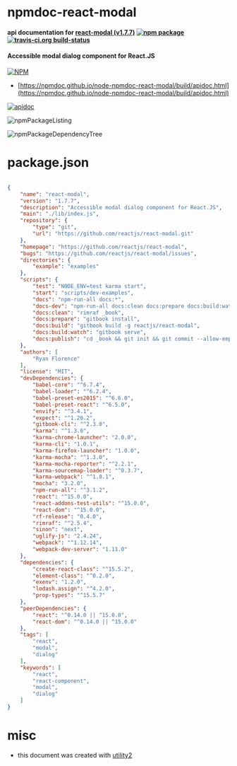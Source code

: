 # npmdoc-react-modal

#### api documentation for  [react-modal (v1.7.7)](https://github.com/reactjs/react-modal)  [![npm package](https://img.shields.io/npm/v/npmdoc-react-modal.svg?style=flat-square)](https://www.npmjs.org/package/npmdoc-react-modal) [![travis-ci.org build-status](https://api.travis-ci.org/npmdoc/node-npmdoc-react-modal.svg)](https://travis-ci.org/npmdoc/node-npmdoc-react-modal)

#### Accessible modal dialog component for React.JS

[![NPM](https://nodei.co/npm/react-modal.png?downloads=true&downloadRank=true&stars=true)](https://www.npmjs.com/package/react-modal)

- [https://npmdoc.github.io/node-npmdoc-react-modal/build/apidoc.html](https://npmdoc.github.io/node-npmdoc-react-modal/build/apidoc.html)

[![apidoc](https://npmdoc.github.io/node-npmdoc-react-modal/build/screenCapture.buildCi.browser.%252Ftmp%252Fbuild%252Fapidoc.html.png)](https://npmdoc.github.io/node-npmdoc-react-modal/build/apidoc.html)

![npmPackageListing](https://npmdoc.github.io/node-npmdoc-react-modal/build/screenCapture.npmPackageListing.svg)

![npmPackageDependencyTree](https://npmdoc.github.io/node-npmdoc-react-modal/build/screenCapture.npmPackageDependencyTree.svg)



# package.json

```json

{
    "name": "react-modal",
    "version": "1.7.7",
    "description": "Accessible modal dialog component for React.JS",
    "main": "./lib/index.js",
    "repository": {
        "type": "git",
        "url": "https://github.com/reactjs/react-modal.git"
    },
    "homepage": "https://github.com/reactjs/react-modal",
    "bugs": "https://github.com/reactjs/react-modal/issues",
    "directories": {
        "example": "examples"
    },
    "scripts": {
        "test": "NODE_ENV=test karma start",
        "start": "scripts/dev-examples",
        "docs": "npm-run-all docs:*",
        "docs-dev": "npm-run-all docs:clean docs:prepare docs:build:watch",
        "docs:clean": "rimraf _book",
        "docs:prepare": "gitbook install",
        "docs:build": "gitbook build -g reactjs/react-modal",
        "docs:build:watch": "gitbook serve",
        "docs:publish": "cd _book && git init && git commit --allow-empty -m 'update book' && git checkout -b gh-pages && touch .nojekyll && git add . && git commit -am 'update book' && git push git@github.com:reactjs/react-modal gh-pages --force"
    },
    "authors": [
        "Ryan Florence"
    ],
    "license": "MIT",
    "devDependencies": {
        "babel-core": "^6.7.4",
        "babel-loader": "^6.2.4",
        "babel-preset-es2015": "^6.6.0",
        "babel-preset-react": "^6.5.0",
        "envify": "^3.4.1",
        "expect": "^1.20.2",
        "gitbook-cli": "^2.3.0",
        "karma": "^1.3.0",
        "karma-chrome-launcher": "2.0.0",
        "karma-cli": "1.0.1",
        "karma-firefox-launcher": "1.0.0",
        "karma-mocha": "^1.3.0",
        "karma-mocha-reporter": "^2.2.1",
        "karma-sourcemap-loader": "^0.3.7",
        "karma-webpack": "^1.8.1",
        "mocha": "3.2.0",
        "npm-run-all": "^3.1.2",
        "react": "^15.0.0",
        "react-addons-test-utils": "^15.0.0",
        "react-dom": "^15.0.0",
        "rf-release": "0.4.0",
        "rimraf": "^2.5.4",
        "sinon": "next",
        "uglify-js": "2.4.24",
        "webpack": "^1.12.14",
        "webpack-dev-server": "1.11.0"
    },
    "dependencies": {
        "create-react-class": "^15.5.2",
        "element-class": "^0.2.0",
        "exenv": "1.2.0",
        "lodash.assign": "^4.2.0",
        "prop-types": "^15.5.7"
    },
    "peerDependencies": {
        "react": "^0.14.0 || ^15.0.0",
        "react-dom": "^0.14.0 || ^15.0.0"
    },
    "tags": [
        "react",
        "modal",
        "dialog"
    ],
    "keywords": [
        "react",
        "react-component",
        "modal",
        "dialog"
    ]
}
```



# misc
- this document was created with [utility2](https://github.com/kaizhu256/node-utility2)
